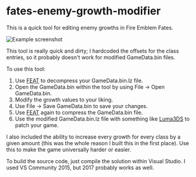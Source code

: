 # fates-enemy-growth-modifier
This is a quick tool for editing enemy growths in Fire Emblem Fates.

![Example screenshot](http://i.imgur.com/FwIsQcf.png)

This tool is really quick and dirty; I hardcoded the offsets for the class entries, so it probably doesn't work for modified GameData.bin files.

To use this tool:
1. Use [FEAT](https://github.com/SciresM/FEAT) to decompress your GameData.bin.lz file.
2. Open the GameData.bin within the tool by using File -> Open GameData.bin.
3. Modify the growth values to your liking.
4. Use File -> Save GameData.bin to save your changes.
5. Use [FEAT](https://github.com/SciresM/FEAT) again to compress the GameData.bin file.
6. Use the modified GameData.bin.lz file with something like [Luma3DS](https://github.com/AuroraWright/Luma3DS) to patch your game.

I also included the ability to increase every growth for every class by a given amount (this was the whole reason I built this in the first place). Use this to make the game universally harder or easier.

To build the source code, just compile the solution within Visual Studio. I used VS Community 2015, but 2017 probably works as well.
